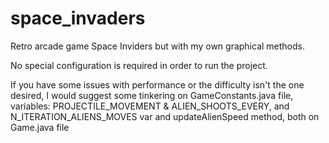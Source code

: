 # space_invaders
Retro arcade game Space Inviders but with my own graphical methods.

No special configuration is required in order to run the project.

If you have some issues with performance or the difficulty isn't the one 
desired, I would suggest some tinkering on GameConstants.java file, variables:
PROJECTILE_MOVEMENT & ALIEN_SHOOTS_EVERY, and N_ITERATION_ALIENS_MOVES var 
and updateAlienSpeed method, both on Game.java file
